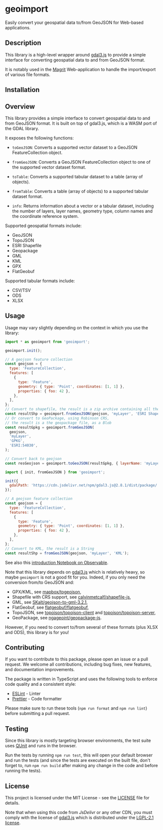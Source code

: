 # geoimport

Easily convert your geospatial data to/from GeoJSON for Web-based applications.

## Description

This library is a high-level wrapper around [gdal3.js](https://github.com/bugra9/gdal3.js) to provide a simple
interface for converting geospatial data to and from GeoJSON format.

It is notably used in the [Magrit](https://github.com/riatelab/magrit) Web-application to handle
the import/export of various file formats.

## Installation

## Overview

This library provides a simple interface to convert geospatial data to and from GeoJSON format.
It is built on top of gdal3.js, which is a WASM port of the GDAL library.

It exposes the following functions:

- `toGeoJSON`: Converts a supported vector dataset to a GeoJSON FeatureCollection object.
- `fromGeoJSON`: Converts a GeoJSON FeatureCollection object to one of the supported vector dataset format.

- `toTable`: Converts a supported tabular dataset to a table (array of objects).
- `fromTable`: Converts a table (array of objects) to a supported tabular dataset format.

- `info`: Returns information about a vector or a tabular dataset, including the number of layers,
  layer names, geometry type, column names and the coordinate reference system.

Supported geospatial formats include:

- GeoJSON
- TopoJSON
- ESRI Shapefile
- Geopackage
- GML
- KML
- GPX
- FlatGeobuf

Supported tabular formats include:

- CSV/TSV
- ODS
- XLSX

## Usage

Usage may vary slightly depending on the context in which you use the library:

```js
import * as geoimport from 'geoimport';

geoimport.init();

// A geojson feature collection
const geojson = {
  type: 'FeatureCollection',
  features: [
    {
      type: 'Feature',
      geometry: { type: 'Point', coordinates: [1, 1] },
      properties: { foo: 42 },
    },
  ],
};
// Convert to shapefile, the result is a zip archive containing all the layers, as a Blob
const resultShp = geoimport.fromGeoJSON(geojson, 'myLayer', 'ESRI Shapefile');
// Or convert to GeoPackage, using Robinson CRS,
// the result is a the geopackage file, as a Blob
const resultGpkg = geoimport.fromGeoJSON(
  geojson,
  'myLayer',
  'GPKG',
  'ESRI:54030',
);

// Convert back to geojson
const resGeojson = geoimport.toGeoJSON(resultGpkg, { layerName: 'myLayer' });
```

```js
import { init, fromGeoJSON } from 'geoimport';

init({
  gdalPath: 'https://cdn.jsdelivr.net/npm/gdal3.js@2.8.1/dist/package/',
});

// A geojson feature collection
const geojson = {
  type: 'FeatureCollection',
  features: [
    {
      type: 'Feature',
      geometry: { type: 'Point', coordinates: [1, 1] },
      properties: { foo: 42 },
    },
  ],
};
// Convert to KML, the result is a String
const resultShp = fromGeoJSON(geojson, 'myLayer', 'KML');
```

See also this [introduction Notebook on Observable](https://observablehq.com/@mthh/hello-geoimport).

Note that this library depends on [gdal3.js](https://github.com/bugra9/gdal3.js) which is relatively heavy,
so maybe `geoimport` is not a good fit for you. Indeed, if you only need the conversion from/to GeoJSON and:

- GPX/KML, see [mapbox/togeojson](https://github.com/mapbox/togeojson),
- Shapefile with CRS support, see [calvinmetcalf/shapefile-js](https://github.com/calvinmetcalf/shapefile-js),
- GML, see [SKalt/geojson-to-gml-3.2.1](https://github.com/SKalt/geojson-to-gml-3.2.1),
- FlatGeobuf, see [flatgeobuf/flatgeobuf](https://github.com/flatgeobuf/flatgeobuf),
- TopoJSON, see [topojson/topojson-client](https://github.com/topojson/topojson-client/) and [topojson/topojson-server](https://github.com/topojson/topojson-server/),
- GeoPackage, see [ngageoint/geopackage-js](https://github.com/ngageoint/geopackage-js).

However, if you need to convert to/from several of these formats (plus XLSX and ODS), this library is for you!

## Contributing

If you want to contribute to this package, please open an issue or a pull request.
We welcome all contributions, including bug fixes, new features, and documentation improvements.

The package is written in TypeScript and uses the following tools to enforce code quality and a consistent style:

- [ESLint](https://eslint.org/) - Linter
- [Prettier](https://prettier.io/) - Code formatter

Please make sure to run these tools (`npm run format` and `npm run lint`) before submitting a pull request.

## Testing

Since this library is mostly targeting browser environments, the test suite uses [QUnit](https://qunitjs.com/) and runs in the browser.

Run the tests by running `npm run test`, this will open your default browser and run the tests (and since the tests are executed on the built file,
don't forget to, run `npm run build` after making any change in the code and before running the tests).

## License

This project is licensed under the MIT License - see the [LICENSE](LICENSE) file for details.

Note that when using this code from _JsDelivr_ or any other CDN, you must comply with the license of [gdal3.js](https://github.com/bugra9/gdal3.js)
which is distributed under the [LGPL-2.1 license](https://github.com/bugra9/gdal3.js/blob/master/LICENSE).
